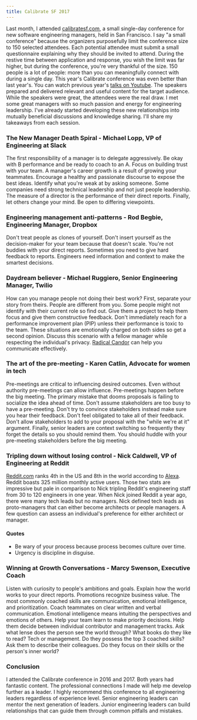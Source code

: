 ```yaml
---
title: Calibrate SF 2017
---
```


Last month, I attended [calibratesf.com](http://calibratesf.com/), a small single-day conference for new software engineering managers, held in San Francisco. I say "a small conference" because the organizers purposefully limit the conference size to 150 selected attendees. Each potential attendee must submit a small questionnaire explaining why they should be invited to attend. During the restive time between application and response, you wish the limit was far higher, but during the conference, you're very thankful of the size. 150 people is a lot of people: more than you can meaningfully connect with during a single day. This year's Calibrate conference was even better than last year's. You can watch previous year's [talks on Youtube](https://www.youtube.com/user/sharethrough/playlists). The speakers prepared and delivered relevant and useful content for the target audience. While the speakers were great, the attendees were the real draw. I met some great managers with so much passion and energy for engineering leadership. I've already started developing these new relationships into mutually beneficial discussions and knowledge sharing. I'll share my takeaways from each session.

### The New Manager Death Spiral - Michael Lopp, VP of Engineering at Slack

The first responsibility of a manager is to delegate aggressively. Be okay with B performance and be ready to coach to an A. Focus on building trust with your team. A manager's career growth is a result of growing your teammates. Encourage a healthy and passionate discourse to expose the best ideas. Identify what you're weak at by asking someone. Some companies need strong technical leadership and not just people leadership. The measure of a director is the performance of their direct reports. Finally, let others change your mind. Be open to differing viewpoints.

### Engineering management anti-patterns - Rod Begbie, Engineering Manager, Dropbox

Don't treat people as clones of yourself. Don't insert yourself as the decision-maker for your team because that doesn't scale. You're not buddies with your direct reports. Sometimes you need to give hard feedback to reports. Engineers need information and context to make the smartest decisions.

### Daydream believer - Michael Ruggiero, Senior Engineering Manager, Twilio

How can you manage people not doing their best work? First, separate your story from theirs. People are different from you. Some people might not identify with their current role so find out. Give them a project to help them focus and give them constructive feedback. Don't immediately reach for a performance improvement plan (PIP) unless their performance is toxic to the team. These situations are emotionally charged on both sides so get a second opinion. Discuss this scenario with a fellow manager while respecting the individual's privacy. [Radical Candor](https://www.radicalcandor.com/) can help you communicate effectively.

### The art of the pre-meeting - Karen Catlin, Advocate for women in tech

Pre-meetings are critical to influencing desired outcomes. Even without authority pre-meetings can allow influence. Pre-meetings happen before the big meeting. The primary mistake that dooms proposals is failing to socialize the idea ahead of time. Don't assume stakeholders are too busy to have a pre-meeting. Don't try to convince stakeholders instead make sure you hear their feedback. Don't feel obligated to take all of their feedback. Don't allow stakeholders to add to your proposal with the "while we're at it" argument. Finally, senior leaders are context switching so frequently they forget the details so you should remind them. You should huddle with your pre-meeting stakeholders before the big meeting.

### Tripling down without losing control - Nick Caldwell, VP of Engineering at Reddit

[Reddit.com](https://www.reddit.com/) ranks 4th in the US and 8th in the world according to [Alexa](https://www.alexa.com/topsites). Reddit boasts 325 million monthly active users. Those two stats are impressive but pale in comparison to Nick tripling Reddit's engineering staff from 30 to 120 engineers in one year. When Nick joined Reddit a year ago, there were many tech leads but no managers. Nick defined tech leads as proto-managers that can either become architects or people managers. A few question can assess an individual's preference for either architect or manager.

#### Quotes
* Be wary of your process because process becomes culture over time.
* Urgency is discipline in disguise.

### Winning at Growth Conversations - Marcy Swenson, Executive Coach

Listen with curiosity to people's ambitions and goals. Explain how the world works to your direct reports. Promotions recognize business value. The most commonly coached skills are communication, emotional intelligence, and prioritization. Coach teammates on clear written and verbal communication. Emotional intelligence means intuiting the perspectives and emotions of others. Help your team learn to make priority decisions. Help them decide between individual contributor and management tracks. Ask what lense does the person see the world through? What books do they like to read? Tech or management. Do they possess the top 3 coached skills? Ask them to describe their colleagues. Do they focus on their skills or the person's inner world?

### Conclusion

I attended the Calibrate conference in 2016 and 2017. Both years had fantastic content. The professional connections I made will help me develop further as a leader. I highly recommend this conference to all engineering leaders regardless of experience level. Senior engineering leaders can mentor the next generation of leaders. Junior engineering leaders can build relationships that can guide them through common pitfalls and mistakes.
